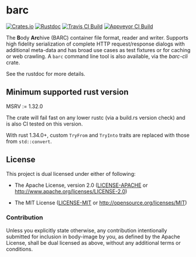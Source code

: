 # barc

[![Crates.io](https://img.shields.io/crates/v/barc.svg?maxAge=3600)](https://crates.io/crates/barc)
[![Rustdoc](https://docs.rs/barc/badge.svg)](https://docs.rs/barc)
[![Travis CI Build](https://travis-ci.org/dekellum/body-image.svg?branch=master)](https://travis-ci.org/dekellum/body-image)
[![Appveyor CI Build](https://ci.appveyor.com/api/projects/status/0c2e9x4inktasxgf/branch/master?svg=true)](https://ci.appveyor.com/project/dekellum/body-image)

The **B**ody **Arc**hive (BARC) container file format, reader and
writer. Supports high fidelity serialization of complete HTTP
request/response dialogs with additional meta-data and has broad use
cases as test fixtures or for caching or web crawling.  A `barc`
command line tool is also available, via the *barc-cli* crate.

See the rustdoc for more details.

## Minimum supported rust version

MSRV := 1.32.0

The crate will fail fast on any lower rustc (via a build.rs version
check) and is also CI tested on this version.

With rust 1.34.0+, custom `TryFrom` and `TryInto` traits are replaced with
those from `std::convert`.

## License

This project is dual licensed under either of following:

* The Apache License, version 2.0 ([LICENSE-APACHE](LICENSE-APACHE)
  or http://www.apache.org/licenses/LICENSE-2.0)

* The MIT License ([LICENSE-MIT](LICENSE-MIT)
  or http://opensource.org/licenses/MIT)

### Contribution

Unless you explicitly state otherwise, any contribution intentionally submitted
for inclusion in body-image by you, as defined by the Apache License, shall be
dual licensed as above, without any additional terms or conditions.
